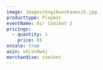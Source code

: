 ```yaml
---
image: images/engikwxvkaamxib.jpg
producttype: Playmat
eventName: Air Comiket 2
pricings:
  - quantity: 1
    price: 65
onsale: true
asin: xkLVvNw4j
merchandise: comiket
---
```

